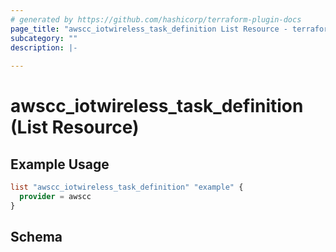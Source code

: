 ```yaml
---
# generated by https://github.com/hashicorp/terraform-plugin-docs
page_title: "awscc_iotwireless_task_definition List Resource - terraform-provider-awscc"
subcategory: ""
description: |-
  
---
```


# awscc_iotwireless_task_definition (List Resource)



## Example Usage

```terraform
list "awscc_iotwireless_task_definition" "example" {
  provider = awscc
}
```

<!-- schema generated by tfplugindocs -->
## Schema
